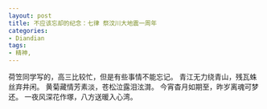 ```yaml
---
layout: post
title: 不应该忘却的纪念：七律 祭汶川大地震一周年
categories:
- Diandian
tags:
- 精神, 
---
```

荷笠同学写的，高三比较忙，但是有些事情不能忘记。 青江无力绕青山，残瓦蛛丝弃井闲。 黄菊藏情芳素淡，苍松泣露泪泫潸。 今宵杳月如期至，昨岁离魂可梦还。 一夜风深花作塚，八方送暖入心湾。